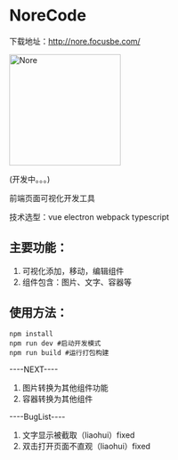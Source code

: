 # NoreCode

下载地址：<a href="http://nore.focusbe.com/" target="_blank">http://nore.focusbe.com/</a>

<img src="https://raw.githubusercontent.com/foliouTeam/NoreCode/master/assets/norecode.png" width="200" alt="Nore"/>

(开发中。。。)

前端页面可视化开发工具

技术选型：vue electron webpack typescript

## 主要功能：
1. 可视化添加，移动，编辑组件
2. 组件包含：图片、文字、容器等

## 使用方法：

```
npm install
npm run dev #启动开发模式
npm run build #运行打包构建
```

----NEXT----
1. 图片转换为其他组件功能
2. 容器转换为其他组件

----BugList----
1. 文字显示被截取（liaohui）fixed
2. 双击打开页面不直观（liaohui）fixed



